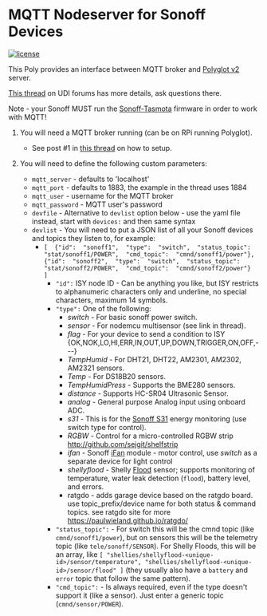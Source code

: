 
# MQTT Nodeserver for Sonoff Devices

[![license](https://img.shields.io/github/license/mashape/apistatus.svg)](https://github.com/exking/udi-mqtt-poly/blob/master/LICENSE)

This Poly provides an interface between MQTT broker and [Polyglot v2](https://github.com/UniversalDevicesInc/polyglot-v2) server.

[This thread](https://forum.universal-devices.com/topic/24538-sonoff/?tab=comments#comment-244571) on UDI forums has more details, ask questions there.

Note - your Sonoff MUST run the [Sonoff-Tasmota](https://github.com/arendst/Sonoff-Tasmota) firmware in order to work with MQTT!

 1. You will need a MQTT broker running (can be on RPi running Polyglot).
	 -  See post #1 in [this thread](https://forum.universal-devices.com/topic/24538-sonoff) on how to setup.

 2. You will need to define the following custom parameters:
	 - `mqtt_server` - defaults to 'localhost' 
	 - `mqtt_port` - defaults to 1883, the example in the thread uses 1884  
	 - `mqtt_user` - username for the MQTT broker  
	 - `mqtt_password` - MQTT user's password  
	 - `devfile` - Alternative to `devlist` option below - use the yaml file instead, start with `devices:` and then same syntax
	 - `devlist` - You will need to put a JSON list of all your Sonoff devices and topics they listen to, for example:
		- `[  {"id":  "sonoff1",  "type":  "switch",  "status_topic":  "stat/sonoff1/POWER",  "cmd_topic":  "cmnd/sonoff1/power"},  {"id":  "sonoff2",  "type":  "switch",  "status_topic":  "stat/sonoff2/POWER",  "cmd_topic":  "cmnd/sonoff2/power"}  ]`
			- `"id":` ISY node ID - Can be anything you like, but ISY restricts to alphanumeric characters only and underline, no special characters, maximum 14 symbols.
			- `"type":` One of the following:
				- *switch* - For basic sonoff power switch.
				- *sensor* - For nodemcu multisensor (see link in thread).
                - *flag* - For your device to send a condition to ISY {OK,NOK,LO,HI,ERR,IN,OUT,UP,DOWN,TRIGGER,ON,OFF,---}
				- *TempHumid* - For DHT21, DHT22, AM2301, AM2302, AM2321 sensors.
				- *Temp* - For DS18B20 sensors.
				- *TempHumidPress* - Supports the BME280 sensors.
				- *distance* - Supports HC-SR04 Ultrasonic Sensor.
				- *analog* - General purpose Analog input using onboard ADC.
				- *s31* - This is for the [Sonoff S31](https://www.itead.cc/sonoff-s31.html) energy monitoring (use switch type for control).
				- *RGBW* - Control for a micro-controlled RGBW strip http://github.com/sejgit/shelfstrip
				- *ifan* - Sonoff [iFan](https://itead.cc/product/sonoff-ifan03-wi-fi-ceiling-fan-and-light-controller/) module - motor control, use *switch* as a separate device for light control
                - *shellyflood* - Shelly [Flood](https://shelly-api-docs.shelly.cloud/gen1/#shelly-flood-overview) sensor; supports monitoring of temperature, water leak detection (`flood`), battery level, and errors.
                - ratgdo - adds garage device based on the ratgdo board. use topic_prefix/device name for both status & command topics. see ratgdo site for more
                  https://paulwieland.github.io/ratgdo/
			- `"status_topic":` - For switch this will be the cmnd topic (like `cmnd/sonoff1/power`), but on sensors this will be the telemetry topic (like `tele/sonoff/SENSOR`). For Shelly Floods, this will be an array, like `[ "shellies/shellyflood-<unique-id>/sensor/temperature", "shellies/shellyflood-<unique-id>/sensor/flood" ]` (they usually also have a `battery` and `error` topic that follow the same pattern).
			- `"cmd_topic":` - Is always required, even if the type doesn't support it (like a sensor).  Just enter a generic topic (`cmnd/sensor/POWER`).

